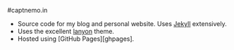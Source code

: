 #captnemo.in

- Source code for my blog and personal website. Uses [Jekyll][jekyll] extensively.
- Uses the excellent [lanyon][lanyon] theme.
- Hosted using [GitHub Pages][ghpages].

[jekyll]: http://jekyllrb.com/
[lanyon]: http://lanyon.getpoole.com/
[githubpages]: https://pages.github.com/
